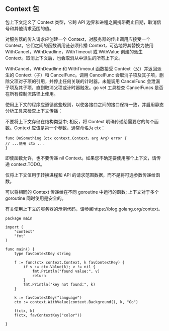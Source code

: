 ## Context 包

包上下文定义了 Context 类型，它跨 API 边界和进程之间携带截止日期，取消信号和其他请求范围的值。

对服务器的传入请求应创建一个 Context，对服务器的传出调用应接受一个 Context。它们之间的函数调用链必须传播 Context，可选地将其替换为使用 WithCancel，WithDeadline，WithTimeout 或 WithValue 创建的派生 Context。取消上下文后，也会取消从中派生的所有上下文。

WithCancel，WithDeadline 和 WithTimeout 函数接受 Context（父）并返回派生的 Context（子）和 CancelFunc。调用 CancelFunc 会取消子项及其子项，删除父项对子项的引用，并停止任何关联的计时器。未能调用 CancelFunc 会泄漏子项及其子项，直到取消父项或计时器触发。go vet 工具检查 CancelFuncs 是否在所有控制流路径上使用。

使用上下文的程序应遵循这些规则，以使各接口之间的接口保持一致，并启用静态分析工具来检查上下文传播：

不要将上下文存储在结构类型中; 相反，将 Context 明确传递给需要它的每个函数。Context 应该是第一个参数，通常命名为 ctx：

```
func DoSomething（ctx context.Context，arg Arg）error {
// ...使用 ctx ...
}
```

即使函数允许，也不要传递 nil Context。如果您不确定要使用哪个上下文，请传递 context.TODO。

仅将上下文值用于转换进程和 API 的请求范围数据，而不是将可选参数传递给函数。

可以将相同的 Context 传递给在不同 goroutine 中运行的函数; 上下文对于多个 goroutine 同时使用是安全的。

有关使用上下文的服务器的示例代码，请参阅https://blog.golang.org/context。

```
package main

import (
	"context"
	"fmt"
)

func main() {
	type favContextKey string

	f := func(ctx context.Context, k favContextKey) {
		if v := ctx.Value(k); v != nil {
			fmt.Println("found value:", v)
			return
		}
		fmt.Println("key not found:", k)
	}

	k := favContextKey("language")
	ctx := context.WithValue(context.Background(), k, "Go")

	f(ctx, k)
	f(ctx, favContextKey("color"))

}
```
